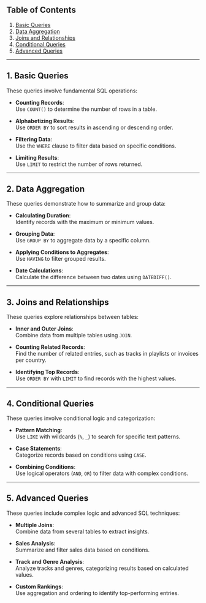 ## Table of Contents  

1. [Basic Queries](#basic-queries)  
2. [Data Aggregation](#data-aggregation)  
3. [Joins and Relationships](#joins-and-relationships)  
4. [Conditional Queries](#conditional-queries)  
5. [Advanced Queries](https://github.com/Elham-Rabbany/SQL-Prep/blob/main/1_SQL_Skills_Refresher/README.md#5-advanced-queries) 

---

## 1. Basic Queries  

These queries involve fundamental SQL operations:

- **Counting Records**:  
  Use `COUNT()` to determine the number of rows in a table.  

- **Alphabetizing Results**:  
  Use `ORDER BY` to sort results in ascending or descending order.  

- **Filtering Data**:  
  Use the `WHERE` clause to filter data based on specific conditions.  

- **Limiting Results**:  
  Use `LIMIT` to restrict the number of rows returned.  

---

## 2. Data Aggregation  

These queries demonstrate how to summarize and group data:

- **Calculating Duration**:  
  Identify records with the maximum or minimum values.  

- **Grouping Data**:  
  Use `GROUP BY` to aggregate data by a specific column.  

- **Applying Conditions to Aggregates**:  
  Use `HAVING` to filter grouped results.  

- **Date Calculations**:  
  Calculate the difference between two dates using `DATEDIFF()`.  

---

## 3. Joins and Relationships  

These queries explore relationships between tables:

- **Inner and Outer Joins**:  
  Combine data from multiple tables using `JOIN`.  

- **Counting Related Records**:  
  Find the number of related entries, such as tracks in playlists or invoices per country.  

- **Identifying Top Records**:  
  Use `ORDER BY` with `LIMIT` to find records with the highest values.  

---

## 4. Conditional Queries  

These queries involve conditional logic and categorization:

- **Pattern Matching**:  
  Use `LIKE` with wildcards (`%`, `_`) to search for specific text patterns.  

- **Case Statements**:  
  Categorize records based on conditions using `CASE`.  

- **Combining Conditions**:  
  Use logical operators (`AND`, `OR`) to filter data with complex conditions.  

---

## 5. Advanced Queries  

These queries include complex logic and advanced SQL techniques:

- **Multiple Joins**:  
  Combine data from several tables to extract insights.  

- **Sales Analysis**:  
  Summarize and filter sales data based on conditions.  

- **Track and Genre Analysis**:  
  Analyze tracks and genres, categorizing results based on calculated values.  

- **Custom Rankings**:  
  Use aggregation and ordering to identify top-performing entries.  
